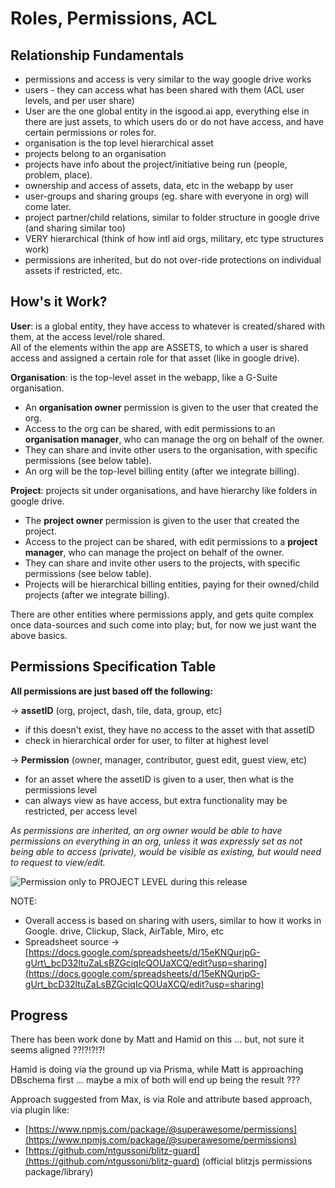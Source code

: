 # Roles, Permissions, ACL

## Relationship Fundamentals

* permissions and access is very similar to the way google drive works
* users - they can access what has been shared with them \(ACL user levels, and per user share\)
* User are the one global entity in the isgood.ai app, everything else in there are just assets, to which users do or do not have access, and have certain permissions or roles for. 
* organisation is the top level hierarchical asset
* projects belong to an organisation
* projects have info about the project/initiative being run \(people, problem, place\). 
* ownership and access of assets, data, etc in the webapp by user
* user-groups and sharing groups \(eg. share with everyone in org\) will come later. 
* project partner/child relations, similar to folder structure in google drive \(and sharing similar too\)
* VERY hierarchical \(think of how intl aid orgs, military, etc type structures work\)
* permissions are inherited, but do not over-ride protections on individual assets if restricted, etc.

## How's it Work?

**User**: is a global entity, they have access to whatever is created/shared with them, at the access level/role shared.    
All of the elements within the app are ASSETS, to which a user is shared access and assigned a certain role for that asset  \(like in google drive\).

**Organisation**: is the top-level asset in the webapp, like a G-Suite organisation.

* An **organisation owner** permission is given to the user that created the org.
* Access to the org can be shared, with edit permissions to an **organisation manager**, who can manage the org on behalf of the owner.
* They can share and invite other users to the organisation, with specific permissions \(see below table\). 
* An org will be the top-level billing entity \(after we integrate billing\).

**Project**: projects sit under organisations, and have hierarchy like folders in google drive.

* The **project owner** permission is given to the user that created the project.
* Access to the project can be shared, with edit permissions to a **project manager**, who can manage the project on behalf of the owner.
* They can share and invite other users to the projects, with specific permissions \(see below table\). 
* Projects will be hierarchical billing entities, paying for their owned/child projects \(after we integrate billing\).

There are other entities where permissions apply, and gets quite complex once data-sources and such come into play; but, for now we just want the above basics.

## Permissions Specification Table

**All permissions are just based off the following:**

-&gt; **assetID** \(org, project, dash, tile, data, group, etc\)

* if this doesn't exist, they have no access to the asset with that assetID
* check in hierarchical order for user, to filter at highest level

-&gt; **Permission** \(owner, manager, contributor, guest edit, guest view, etc\)

* for an asset where the assetID is given to a user, then what is the permissions level
* can always view as have access, but extra functionality may be restricted, per access level

_As permissions are inherited, an org owner would be able to have permissions on everything in an org, unless it was expressly set as not being able to access \(private\), would be visible as existing, but would need to request to view/edit._

![Permission only to PROJECT LEVEL during this release](https://t6902024.p.clickup-attachments.com/t6902024/023d3400-3cec-4f36-9289-0317baaf4ff6/image.png)

NOTE:

* Overall access is based on sharing with users, similar to how it works in Google. drive, Clickup, Slack, AirTable, Miro, etc
* Spreadsheet source -&gt; [https://docs.google.com/spreadsheets/d/15eKNQurjpG-gUrt\_bcD32ltuZaLsBZGciqIcQOUaXCQ/edit?usp=sharing](https://docs.google.com/spreadsheets/d/15eKNQurjpG-gUrt_bcD32ltuZaLsBZGciqIcQOUaXCQ/edit?usp=sharing)

## Progress

There has been work done by Matt and Hamid on this ... but, not sure it seems aligned ??!?!?!?!

Hamid is doing via the ground up via Prisma, while Matt is approaching DBschema first ... maybe a mix of both will end up being the result ???

Approach suggested from Max, is via Role and attribute based approach, via plugin like:

* [https://www.npmjs.com/package/@superawesome/permissions](https://www.npmjs.com/package/@superawesome/permissions)
* [https://github.com/ntgussoni/blitz-guard](https://github.com/ntgussoni/blitz-guard)  \(official blitzjs permissions package/library\)

